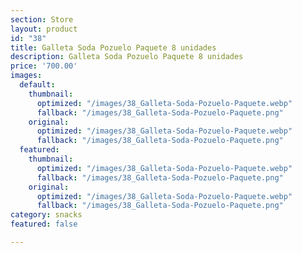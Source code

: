 ```yaml
---
section: Store
layout: product
id: "38"
title: Galleta Soda Pozuelo Paquete 8 unidades
description: Galleta Soda Pozuelo Paquete 8 unidades
price: '700.00'
images:
  default:
    thumbnail:
      optimized: "/images/38_Galleta-Soda-Pozuelo-Paquete.webp"
      fallback: "/images/38_Galleta-Soda-Pozuelo-Paquete.png"
    original:
      optimized: "/images/38_Galleta-Soda-Pozuelo-Paquete.webp"
      fallback: "/images/38_Galleta-Soda-Pozuelo-Paquete.png"
  featured:
    thumbnail:
      optimized: "/images/38_Galleta-Soda-Pozuelo-Paquete.webp"
      fallback: "/images/38_Galleta-Soda-Pozuelo-Paquete.png"
    original:
      optimized: "/images/38_Galleta-Soda-Pozuelo-Paquete.webp"
      fallback: "/images/38_Galleta-Soda-Pozuelo-Paquete.png"
category: snacks
featured: false

---
```

